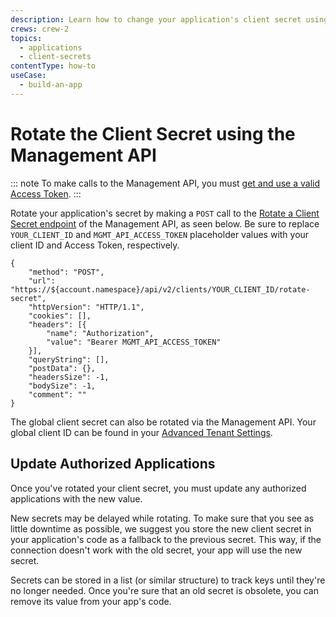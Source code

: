 ```yaml
---
description: Learn how to change your application's client secret using the Management API.
crews: crew-2
topics:
  - applications
  - client-secrets
contentType: how-to
useCase:
  - build-an-app
---
```


# Rotate the Client Secret using the Management API

::: note
To make calls to the Management API, you must [get and use a valid Access Token](/api/management/v2/tokens).
:::

Rotate your application's secret by making a `POST` call to the [Rotate a Client Secret endpoint](/api/management/v2#!/Clients/post_rotate_secret) of the Management API, as seen below. Be sure to replace `YOUR_CLIENT_ID` and `MGMT_API_ACCESS_TOKEN` placeholder values with your client ID and Access Token, respectively.


```har
{
	"method": "POST",
	"url": "https://${account.namespace}/api/v2/clients/YOUR_CLIENT_ID/rotate-secret",
	"httpVersion": "HTTP/1.1",
	"cookies": [],
	"headers": [{
		"name": "Authorization",
		"value": "Bearer MGMT_API_ACCESS_TOKEN"
	}],
	"queryString": [],
	"postData": {},
	"headersSize": -1,
	"bodySize": -1,
	"comment": ""
}
```

The global client secret can also be rotated via the Management API. Your global client ID can be found in your [Advanced Tenant Settings](${manage_url}/#/tenant/advanced).


## Update Authorized Applications

Once you've rotated your client secret, you must update any authorized applications with the new value. 

New secrets may be delayed while rotating. To make sure that you see as little downtime as possible, we suggest you store the new client secret in your application's code as a fallback to the previous secret. This way, if the connection doesn't work with the old secret, your app will use the new secret.

Secrets can be stored in a list (or similar structure) to track keys until they're no longer needed. Once you're sure that an old secret is obsolete, you can remove its value from your app's code.
